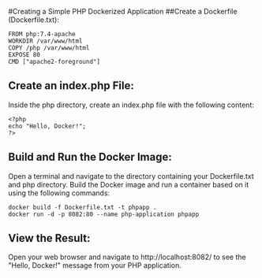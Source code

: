 
#Creating a Simple PHP Dockerized Application
##Create a Dockerfile (Dockerfile.txt):

```
FROM php:7.4-apache
WORKDIR /var/www/html
COPY /php /var/www/html
EXPOSE 80
CMD ["apache2-foreground"]
```
## Create an index.php File:

Inside the php directory, create an index.php file with the following content:

```
<?php
echo "Hello, Docker!";
?>
```
## Build and Run the Docker Image:

Open a terminal and navigate to the directory containing your Dockerfile.txt and php directory. Build the Docker image and run a container based on it using the following commands:

```
docker build -f Dockerfile.txt -t phpapp .
docker run -d -p 8082:80 --name php-application phpapp
```
## View the Result:

Open your web browser and navigate to http://localhost:8082/ to see the "Hello, Docker!" message from your PHP application.



